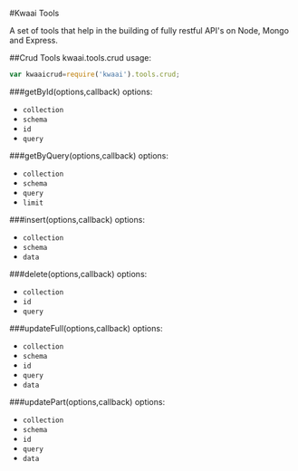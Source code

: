 #Kwaai Tools

A set of tools that help in the building of fully restful API's on Node, Mongo and Express.

##Crud Tools
kwaai.tools.crud
usage:
```javascript
var kwaaicrud=require('kwaai').tools.crud;
```

###getById(options,callback)
options:
* `collection`
* `schema` 
* `id`
* `query`

###getByQuery(options,callback)
options:
* `collection`
* `schema`
* `query`
* `limit`

###insert(options,callback)
options:
* `collection`
* `schema`
* `data`

###delete(options,callback)
options:
* `collection`
* `id`
* `query`

###updateFull(options,callback)
options:
* `collection`
* `schema`
* `id`
* `query`
* `data`


###updatePart(options,callback)
options:
* `collection`
* `schema`
* `id`
* `query`
* `data`